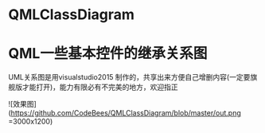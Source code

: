 # QMLClassDiagram
# QML一些基本控件的继承关系图
UML关系图是用visualstudio2015 制作的，共享出来方便自己增删内容(一定要旗舰版才能打开)，能力有限必有不完美的地方，欢迎指正


![效果图](https://github.com/CodeBees/QMLClassDiagram/blob/master/out.png =3000x1200)

